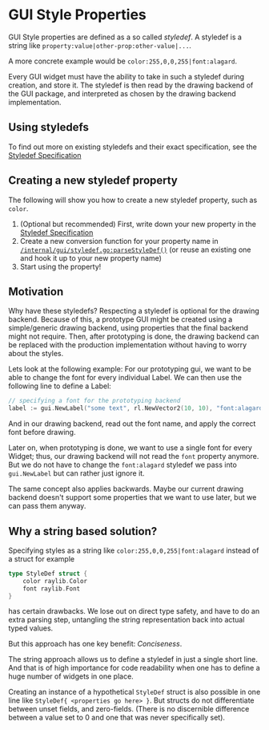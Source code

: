 <!-- LTeX: language=en-US -->
# GUI Style Properties

GUI Style properties are defined as a so called *styledef*. A styledef is a
string like `property:value|other-prop:other-value|...`.

A more concrete example would be `color:255,0,0,255|font:alagard`.

Every GUI widget must have the ability to take in such a styledef during
creation, and store it. The styledef is then read by the drawing backend of the
GUI package, and interpreted as chosen by the drawing backend implementation.

## Using styledefs
To find out more on existing styledefs and their exact specification, see the
[Styledef Specification](/documentation/gui-styledef-specification.md)

## Creating a new styledef property 
The following will show you how to create a new styledef property, such as `color`.

1. (Optional but recommended) First, write down your new property in the
   [Styledef Specification](/documentation/gui-styledef-specification.md)
2. Create a new conversion function for your property name in
   [`/internal/gui/styledef.go:parseStyleDef()`](/internal/gui/styledef.go) (or reuse an
   existing one and hook it up to your new property name)
3. Start using the property!

## Motivation
Why have these styledefs? Respecting a styledef is optional for the drawing
backend. Because of this, a prototype GUI might be created using a
simple/generic drawing backend, using properties that the final backend might
not require. Then, after prototyping is done, the drawing backend can be
replaced with the production implementation without having to worry about the
styles. 

Lets look at the following example: For our prototyping gui, we want to be able
to change the font for every individual Label. We can then use the following
line to define a Label:
```go
// specifying a font for the prototyping backend
label := gui.NewLabel("some text", rl.NewVector2(10, 10), "font:alagard")
```

And in our drawing backend, read out the font name, and apply the correct font
before drawing.

Later on, when prototyping is done, we want to use a single font for every
Widget; thus, our drawing backend will not read the `font` property anymore.
But we do not have to change the `font:alagard` styledef we pass into
`gui.NewLabel` but can rather just ignore it.

The same concept also applies backwards. Maybe our current drawing backend
doesn't support some properties that we want to use later, but we can pass them
anyway.

## Why a string based solution?
Specifying styles as a string like `color:255,0,0,255|font:alagard` instead of
a struct for example
```go
type StyleDef struct {
    color raylib.Color
    font raylib.Font
}
```
has certain drawbacks. We lose out on direct type safety, and have to do an
extra parsing step, untangling the string representation back into actual typed
values.

But this approach has one key benefit: *Conciseness*.

The string approach allows us to define a styledef in just a single short line.
And that is of high importance for code readability when one has to define a
huge number of widgets in one place.

Creating an instance of a hypothetical `StyleDef` struct is also possible in
one line like `StyleDef{ <properties go here> }`. But structs do not
differentiate between unset fields, and zero-fields. (There is no discernible
difference between a value set to 0 and one that was never specifically set).
